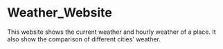 # Weather_Website

This website shows the current weather and hourly weather of a place. It also show the comparison of different cities' weather. 
